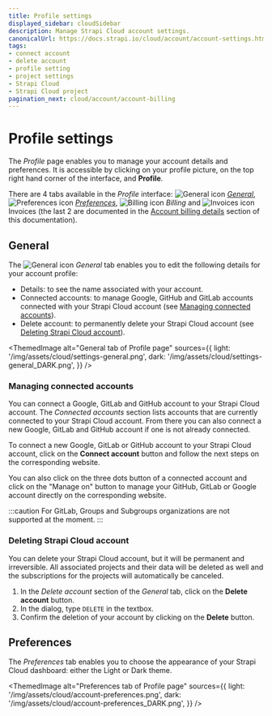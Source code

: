 ```yaml
---
title: Profile settings
displayed_sidebar: cloudSidebar
description: Manage Strapi Cloud account settings.
canonicalUrl: https://docs.strapi.io/cloud/account/account-settings.html
tags:
- connect account
- delete account
- profile setting
- project settings
- Strapi Cloud
- Strapi Cloud project
pagination_next: cloud/account/account-billing
---
```


# Profile settings

The *Profile* page enables you to manage your account details and preferences. It is accessible by clicking on your profile picture, on the top right hand corner of the interface, and **Profile**.

There are 4 tabs available in the *Profile* interface: ![General icon](/img/assets/icons/Faders.svg) [*General*](#general), ![Preferences icon](/img/assets/icons/Palette.svg) [*Preferences*](#preferences), ![Billing icon](/img/assets/icons/CreditCard.svg) *Billing* and ![Invoices icon](/img/assets/icons/Invoice.svg) Invoices (the last 2 are documented in the [Account billing details](/cloud/account/account-billing) section of this documentation).

## General

The ![General icon](/img/assets/icons/Faders.svg) *General* tab enables you to edit the following details for your account profile:

- Details: to see the name associated with your account.
- Connected accounts: to manage Google, GitHub and GitLab accounts connected with your Strapi Cloud account (see [Managing connected accounts](#managing-connected-accounts)).
- Delete account: to permanently delete your Strapi Cloud account (see [Deleting Strapi Cloud account](#deleting-strapi-cloud-account)).

<ThemedImage
  alt="General tab of Profile page"
  sources={{
    light: '/img/assets/cloud/settings-general.png',
    dark: '/img/assets/cloud/settings-general_DARK.png',
  }}
/>

### Managing connected accounts

You can connect a Google, GitLab and GitHub account to your Strapi Cloud account. The _Connected accounts_ section lists accounts that are currently connected to your Strapi Cloud account. From there you can also connect a new Google, GitLab and GitHub account if one is not already connected.

To connect a new Google, GitLab or GitHub account to your Strapi Cloud account, click on the **Connect account** button and follow the next steps on the corresponding website.

You can also click on the three dots button of a connected account and click on the "Manage on" button to manage your GitHub, GitLab or Google account directly on the corresponding website.

:::caution
For GitLab, Groups and Subgroups organizations are not supported at the moment.
:::

### Deleting Strapi Cloud account

You can delete your Strapi Cloud account, but it will be permanent and irreversible. All associated projects and their data will be deleted as well and the subscriptions for the projects will automatically be canceled.

1. In the *Delete account* section of the <Icon name="faders" /> *General* tab, click on the **Delete account** button.
2. In the dialog, type `DELETE` in the textbox.
3. Confirm the deletion of your account by clicking on the **Delete** button.

## Preferences

The <Icon name="palette" /> *Preferences* tab enables you to choose the appearance of your Strapi Cloud dashboard: either the Light or Dark theme.

<ThemedImage
  alt="Preferences tab of Profile page"
  sources={{
    light: '/img/assets/cloud/account-preferences.png',
    dark: '/img/assets/cloud/account-preferences_DARK.png',
  }}
/>
